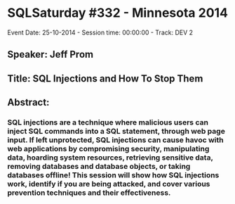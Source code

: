 # SQLSaturday #332 - Minnesota 2014
Event Date: 25-10-2014 - Session time: 00:00:00 - Track: DEV 2
## Speaker: Jeff Prom
## Title: SQL Injections and How To Stop Them
## Abstract:
### SQL injections are a technique where malicious users can inject SQL commands into a SQL statement, through web page input. If left unprotected, SQL injections can cause havoc with web applications by compromising security, manipulating data, hoarding system resources, retrieving sensitive data, removing databases and database objects, or taking databases offline! This session will show how SQL injections work, identify if you are being attacked, and cover various prevention techniques and their effectiveness.
